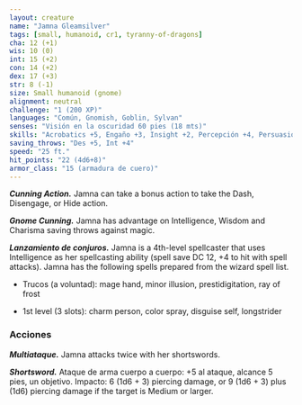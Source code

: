 ```yaml
---
layout: creature
name: "Jamna Gleamsilver"
tags: [small, humanoid, cr1, tyranny-of-dragons]
cha: 12 (+1)
wis: 10 (0)
int: 15 (+2)
con: 14 (+2)
dex: 17 (+3)
str: 8 (-1)
size: Small humanoid (gnome)
alignment: neutral
challenge: "1 (200 XP)"
languages: "Común, Gnomish, Goblin, Sylvan"
senses: "Visión en la oscuridad 60 pies (18 mts)"
skills: "Acrobatics +5, Engaño +3, Insight +2, Percepción +4, Persuasion +3, Sigilo +7"
saving_throws: "Des +5, Int +4"
speed: "25 ft."
hit_points: "22 (4d6+8)"
armor_class: "15 (armadura de cuero)"
---
```


***Cunning Action.*** Jamna can take a bonus action to take the Dash, Disengage, or Hide action.

***Gnome Cunning.*** Jamna has advantage on Intelligence, Wisdom and Charisma saving throws against magic.

***Lanzamiento de conjuros.*** Jamna is a 4th-level spellcaster that uses Intelligence as her spellcasting ability (spell save DC 12, +4 to hit with spell attacks). Jamna has the following spells prepared from the wizard spell list.

* Trucos (a voluntad): mage hand, minor illusion, prestidigitation, ray of frost

* 1st level (3 slots): charm person, color spray, disguise self, longstrider

### Acciones

***Multiataque.*** Jamna attacks twice with her shortswords.

***Shortsword.*** Ataque de arma cuerpo a cuerpo: +5 al ataque, alcance 5 pies, un objetivo. Impacto: 6 (1d6 + 3) piercing damage, or 9 (1d6 + 3) plus (1d6) piercing damage if the target is Medium or larger.